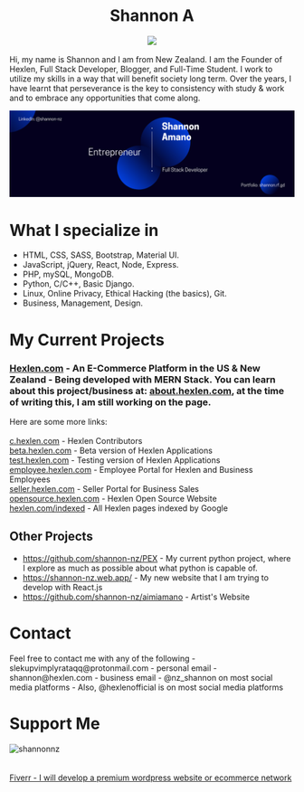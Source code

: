 <h1 align="center">Shannon A</h1>

<p align="center">
  <img src="https://visitor-badge.laobi.icu/badge?page_id=shannon-nz" id="counter">
</p>

<p>Hi, my name is Shannon and I am from New Zealand. I am the Founder of Hexlen, Full Stack Developer, Blogger, and Full-Time Student. I work to utilize my skills in a way that will benefit society long term. Over the years, I have learnt that perseverance is the key to consistency with study & work and to embrace any opportunities that come along.</p>

<img src="./linkedin-banner.png">

<h1>What I specialize in</h1>
<ul>
	<li>HTML, CSS, SASS, Bootstrap, Material UI.</a></li>
	<li>JavaScript, jQuery, React, Node, Express.</li>
	<li>PHP, mySQL, MongoDB.</li>
	<li>Python, C/C++, Basic Django.</li>
	<li>Linux, Online Privacy, Ethical Hacking (the basics), Git.</li>
	<li>Business, Management, Design.</li>
</ul> 


<h1>My Current Projects</h1>
<h3><a href="https://www.hexlen.com/">Hexlen.com</a> - An E-Commerce Platform in the US & New Zealand - Being developed with MERN Stack. You can learn about this project/business at: <a href="https://about.hexlen.com">about.hexlen.com</a>, at the time of writing this, I am still working on the page.</h3>
Here are some more links: </br> </br>
<a href="https://contributors.hexlen.com">c.hexlen.com</a> - Hexlen Contributors </br>
<a href="https://beta.hexlen.com">beta.hexlen.com</a> - Beta version of Hexlen Applications </br>
<a href="https://test.hexlen.com">test.hexlen.com</a> - Testing version of Hexlen Applications </br>
<a href="https://employee.hexlen.com">employee.hexlen.com</a> - Employee Portal for Hexlen and Business Employees </br>
<a href="https://seller.hexlen.com">seller.hexlen.com</a> - Seller Portal for Business Sales </br>
<a href="https://opensource.hexlen.com">opensource.hexlen.com</a> - Hexlen Open Source Website </br>
<a href="hexlen.com/indexed">hexlen.com/indexed</a> - All Hexlen pages indexed by Google </br>

## Other Projects

<ul>
	<li><a href="https://github.com/shannon-nz/PEX">https://github.com/shannon-nz/PEX</a> - My current python project, where I explore as much as possible about what python is capable of.</li>
	<li><a href="https://shannon-nz.web.app/">https://shannon-nz.web.app/</a> - My new website that I am trying to develop with React.js</li>
	<li><a href="https://github.com/shannon-nz/aimiamano">https://github.com/shannon-nz/aimiamano</a> - Artist's Website</li>
</ul>

<h1>Contact</h1>
Feel free to contact me with any of the following
- slekupvimplyrataqq@protonmail.com - personal email
- shannon@hexlen.com - business email
- @nz_shannon on most social media platforms
- Also, @hexlenofficial is on most social media platforms

<br>

<h1>Support Me</h1>
<p><a href="https://www.buymeacoffee.com/shannonnz"> <img align="left" src="https://cdn.buymeacoffee.com/buttons/v2/default-yellow.png" height="50" width="210" alt="shannonnz" /></a></p>
</br></br></br>
<a href="https://www.fiverr.com/share/ZRZGGQ">Fiverr - I will develop a premium wordpress website or ecommerce network</a>

